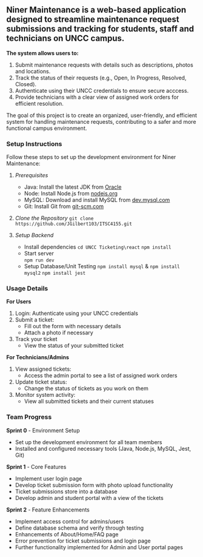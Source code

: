 ## Niner Maintenance is a web-based application designed to streamline maintenance request submissions and tracking for students, staff and technicians on UNCC campus.

**The system allows users to:**
  1. Submit maintenance requests with details such as descriptions, photos and locations.
  2. Track the status of their requests (e.g., Open, In Progress, Resolved, Closed).
  3. Authenticate using their UNCC credentials to ensure secure acccess.
  4. Provide technicians with a clear view of assigned work orders for efficient resolution.

The goal of this project is to create an organized, user-friendly, and efficient system for handling maintenance requests, contributing to a safer and more functional campus environment.

### Setup Instructions
Follow these steps to set up the development environment for Niner Maintenance:
  1. *Prerequisites*
     - Java: Install the latest JDK from [Oracle](https://www.oracle.com/java/technologies/downloads/?er=221886)
     - Node: Install Node.js from [nodejs.org](https://nodejs.org/en)
     - MySQL: Download and install MySQL from [dev.mysql.com](https://nodejs.org/en)
     - Git: Install Git from [git-scm.com](https://git-scm.com/downloads)

  2. *Clone the Repository*
     `git clone https://github.com/JGilbert103/ITSC4155.git`

  3. *Setup Backend*
     - Install dependencies
       `cd UNCC Ticketing\react`
       `npm install`
     - Start server    
       `npm run dev`
     - Setup Database/Unit Testing
       `npm install mysql` & `npm install mysql2`
       `npm install jest`

### Usage Details
**For Users**
  1. Login: Authenticate using your UNCC credentials
  2. Submit a ticket:
     - Fill out the form with necessary details
     - Attach a photo if necessary
  3. Track your ticket
     - View the status of your submitted ticket
     
**For Technicians/Admins**
  1. View assigned tickets:
     - Access the admin portal to see a list of assigned work orders
  2. Update ticket status:
     - Change the status of tickets as you work on them
  3. Monitor system activity:
     - View all submitted tickets and their current statuses
    
### Team Progress
**Sprint 0** - Environment Setup
  - Set up the development environment for all team members
  - Installed and configured necessary tools (Java, Node.js, MySQL, Jest, Git)

**Sprint 1** - Core Features
  - Implement user login page
  - Develop ticket submission form with photo upload functionality
  - Ticket submissions store into a database
  - Develop admin and student portal with a view of the tickets

**Sprint 2** - Feature Enhancements
  - Implement access control for admins/users
  - Define database schema and verify through testing
  - Enhancements of About/Home/FAQ page
  - Error prevention for ticket submissions and login page
  - Further functionality implemented for Admin and User portal pages

